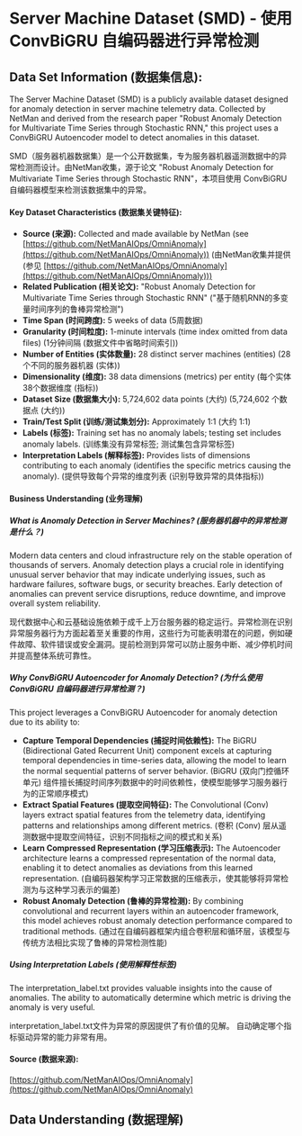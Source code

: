 # Server Machine Dataset (SMD) - 使用 ConvBiGRU 自编码器进行异常检测

## Data Set Information (数据集信息):

The Server Machine Dataset (SMD) is a publicly available dataset designed for anomaly detection in server machine telemetry data. Collected by NetMan and derived from the research paper "Robust Anomaly Detection for Multivariate Time Series through Stochastic RNN," this project uses a ConvBiGRU Autoencoder model to detect anomalies in this dataset.

SMD（服务器机器数据集）是一个公开数据集，专为服务器机器遥测数据中的异常检测而设计。由NetMan收集，源于论文 "Robust Anomaly Detection for Multivariate Time Series through Stochastic RNN"，本项目使用 ConvBiGRU 自编码器模型来检测该数据集中的异常。

#### Key Dataset Characteristics (数据集关键特征):

*   **Source (来源):** Collected and made available by NetMan (see [https://github.com/NetManAIOps/OmniAnomaly](https://github.com/NetManAIOps/OmniAnomaly)) (由NetMan收集并提供 (参见 [https://github.com/NetManAIOps/OmniAnomaly](https://github.com/NetManAIOps/OmniAnomaly)))
*   **Related Publication (相关论文):** "Robust Anomaly Detection for Multivariate Time Series through Stochastic RNN" ("基于随机RNN的多变量时间序列的鲁棒异常检测")
*   **Time Span (时间跨度):** 5 weeks of data (5周数据)
*   **Granularity (时间粒度):** 1-minute intervals (time index omitted from data files) (1分钟间隔 (数据文件中省略时间索引))
*   **Number of Entities (实体数量):** 28 distinct server machines (entities) (28个不同的服务器机器 (实体))
*   **Dimensionality (维度):** 38 data dimensions (metrics) per entity (每个实体38个数据维度 (指标))
*   **Dataset Size (数据集大小):** 5,724,602 data points (大约) (5,724,602 个数据点 (大约))
*   **Train/Test Split (训练/测试集划分):** Approximately 1:1 (大约 1:1)
*   **Labels (标签):** Training set has no anomaly labels; testing set includes anomaly labels. (训练集没有异常标签; 测试集包含异常标签)
*   **Interpretation Labels (解释标签):** Provides lists of dimensions contributing to each anomaly (identifies the specific metrics causing the anomaly). (提供导致每个异常的维度列表 (识别导致异常的具体指标))

#### Business Understanding (业务理解)

##### What is Anomaly Detection in Server Machines? (服务器机器中的异常检测是什么？)

Modern data centers and cloud infrastructure rely on the stable operation of thousands of servers. Anomaly detection plays a crucial role in identifying unusual server behavior that may indicate underlying issues, such as hardware failures, software bugs, or security breaches. Early detection of anomalies can prevent service disruptions, reduce downtime, and improve overall system reliability.

现代数据中心和云基础设施依赖于成千上万台服务器的稳定运行。异常检测在识别异常服务器行为方面起着至关重要的作用，这些行为可能表明潜在的问题，例如硬件故障、软件错误或安全漏洞。提前检测到异常可以防止服务中断、减少停机时间并提高整体系统可靠性。

##### Why ConvBiGRU Autoencoder for Anomaly Detection? (为什么使用 ConvBiGRU 自编码器进行异常检测？)

This project leverages a ConvBiGRU Autoencoder for anomaly detection due to its ability to:

*   **Capture Temporal Dependencies (捕捉时间依赖性):** The BiGRU (Bidirectional Gated Recurrent Unit) component excels at capturing temporal dependencies in time-series data, allowing the model to learn the normal sequential patterns of server behavior. (BiGRU (双向门控循环单元) 组件擅长捕捉时间序列数据中的时间依赖性，使模型能够学习服务器行为的正常顺序模式)
*   **Extract Spatial Features (提取空间特征):** The Convolutional (Conv) layers extract spatial features from the telemetry data, identifying patterns and relationships among different metrics. (卷积 (Conv) 层从遥测数据中提取空间特征，识别不同指标之间的模式和关系)
*   **Learn Compressed Representation (学习压缩表示):** The Autoencoder architecture learns a compressed representation of the normal data, enabling it to detect anomalies as deviations from this learned representation. (自编码器架构学习正常数据的压缩表示，使其能够将异常检测为与这种学习表示的偏差)
*   **Robust Anomaly Detection (鲁棒的异常检测):** By combining convolutional and recurrent layers within an autoencoder framework, this model achieves robust anomaly detection performance compared to traditional methods. (通过在自编码器框架内组合卷积层和循环层，该模型与传统方法相比实现了鲁棒的异常检测性能)

##### Using Interpretation Labels (使用解释性标签)

The interpretation_label.txt provides valuable insights into the cause of anomalies. The ability to automatically determine which metric is driving the anomaly is very useful.

interpretation_label.txt文件为异常的原因提供了有价值的见解。 自动确定哪个指标驱动异常的能力非常有用。

#### Source (数据来源):

[https://github.com/NetManAIOps/OmniAnomaly](https://github.com/NetManAIOps/OmniAnomaly)

## Data Understanding (数据理解)

